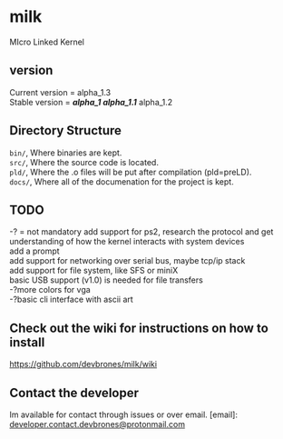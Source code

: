 # milk
MIcro Linked Kernel
## version 
Current version = alpha_1.3\
Stable version = ***alpha_1 alpha_1.1*** alpha_1.2
## Directory Structure
`bin/`, Where binaries are kept.\
`src/`, Where the source code is located.\
`pld/`, Where the .o files will be put after compilation (pld=preLD).\
`docs/`, Where all of the documenation for the project is kept.
## TODO
-? = not mandatory 
add support for ps2, research the protocol and get understanding of how the kernel interacts with system devices\
add a prompt\
add support for networking over serial bus, maybe tcp/ip stack\
add support for file system, like SFS or miniX\
basic USB support (v1.0) is needed for file transfers\
-?more colors for vga\
-?basic cli interface with ascii art
## Check out the wiki for instructions on how to install
https://github.com/devbrones/milk/wiki
## Contact the developer
Im available for contact through issues or over email. 
[email]: developer.contact.devbrones@protonmail.com
